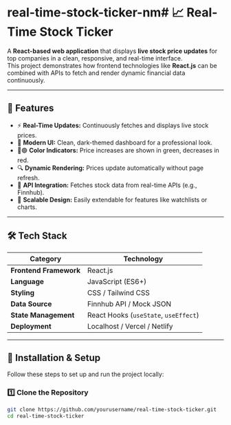 # real-time-stock-ticker-nm# 📈 Real-Time Stock Ticker

A **React-based web application** that displays **live stock price updates** for top companies in a clean, responsive, and real-time interface.  
This project demonstrates how frontend technologies like **React.js** can be combined with APIs to fetch and render dynamic financial data continuously.

---

## 🚀 Features

- ⚡ **Real-Time Updates:** Continuously fetches and displays live stock prices.  
- 🎨 **Modern UI:** Clean, dark-themed dashboard for a professional look.  
- 🔴🟢 **Color Indicators:** Price increases are shown in green, decreases in red.  
- 🔍 **Dynamic Rendering:** Prices update automatically without page refresh.  
- 💾 **API Integration:** Fetches stock data from real-time APIs (e.g., Finnhub).  
- 🧩 **Scalable Design:** Easily extendable for features like watchlists or charts.  

---

## 🛠️ Tech Stack

| Category | Technology |
|-----------|-------------|
| **Frontend Framework** | React.js |
| **Language** | JavaScript (ES6+) |
| **Styling** | CSS / Tailwind CSS |
| **Data Source** | Finnhub API / Mock JSON |
| **State Management** | React Hooks (`useState`, `useEffect`) |
| **Deployment** | Localhost / Vercel / Netlify |

---

## 🧰 Installation & Setup

Follow these steps to set up and run the project locally:

### 1️⃣ Clone the Repository
```bash
git clone https://github.com/yourusername/real-time-stock-ticker.git
cd real-time-stock-ticker
